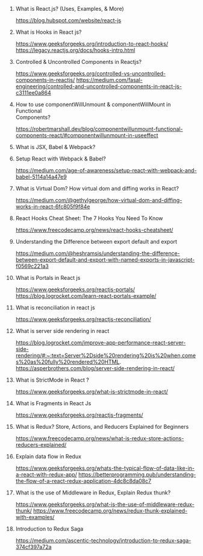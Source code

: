 1. What is React.js? (Uses, Examples, & More)

    https://blog.hubspot.com/website/react-js

1. What is Hooks in React js?

    https://www.geeksforgeeks.org/introduction-to-react-hooks/
    https://legacy.reactjs.org/docs/hooks-intro.html

1. Controlled & Uncontrolled Components in Reactjs?

    https://www.geeksforgeeks.org/controlled-vs-uncontrolled-components-in-reactjs/
    https://medium.com/fasal-engineering/controlled-and-uncontrolled-components-in-react-js-c3111ee0a864

1. How to use componentWillUnmount & componentWillMount in Functional   
    Components?

    https://robertmarshall.dev/blog/componentwillunmount-functional-components-react/#componentwillunmount-in-useeffect

1. What is JSX, Babel & Webpack?
    

1. Setup React with Webpack & Babel?

    https://medium.com/age-of-awareness/setup-react-with-webpack-and-babel-5114a14a47e9


1. What is Virtual Dom? How virtual dom and diffing works in React?

    https://medium.com/@gethylgeorge/how-virtual-dom-and-diffing-works-in-react-6fc805f9f84e

1. React Hooks Cheat Sheet: The 7 Hooks You Need To Know

    https://www.freecodecamp.org/news/react-hooks-cheatsheet/

1. Understanding the Difference between export default and export 

    https://medium.com/@heshramsis/understanding-the-difference-between-export-default-and-export-with-named-exports-in-javascript-f0569c221a3

1. What is Portals in React js

    https://www.geeksforgeeks.org/reactjs-portals/
    https://blog.logrocket.com/learn-react-portals-example/

1. What is reconciliation in react js

    https://www.geeksforgeeks.org/reactjs-reconciliation/

1. What is server side rendering in react

    https://blog.logrocket.com/improve-app-performance-react-server-side-rendering/#:~:text=Server%2Dside%20rendering%20is%20when,comes%20as%20fully%20rendered%20HTML.
    https://asperbrothers.com/blog/server-side-rendering-in-react/

1. What is StrictMode in React ?

    https://www.geeksforgeeks.org/what-is-strictmode-in-react/

1. What is Fragments in React Js

    https://www.geeksforgeeks.org/reactjs-fragments/


1. What is Redux? Store, Actions, and Reducers Explained for Beginners
    
    https://www.freecodecamp.org/news/what-is-redux-store-actions-reducers-explained/

1. Explain data flow in Redux

    https://www.geeksforgeeks.org/whats-the-typical-flow-of-data-like-in-a-react-with-redux-app/
    https://betterprogramming.pub/understanding-the-flow-of-a-react-redux-application-4dc8c8da08c7

1. What is the use of Middleware in Redux, Explain Redux thunk?

    https://www.geeksforgeeks.org/what-is-the-use-of-middleware-redux-thunk/
    https://www.freecodecamp.org/news/redux-thunk-explained-with-examples/

1. Introduction to Redux Saga

    https://medium.com/ascentic-technology/introduction-to-redux-saga-374cf397a72a

